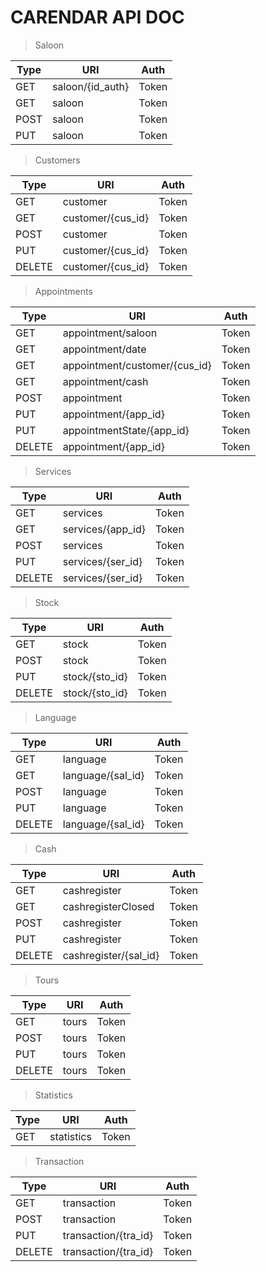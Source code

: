# CARENDAR API DOC
 
> Saloon

|Type           | URI              | Auth           | 
| ------------- | ---------------- |:--------------:| 
|GET            | saloon/{id_auth} | Token          | 
|GET            | saloon           | Token          |
|POST           | saloon           | Token          | 
|PUT            | saloon           | Token          | 


> Customers

|Type           | URI               | Auth           | 
| ------------- | ----------------- |:--------------:| 
|GET            | customer          | Token          | 
|GET            | customer/{cus_id} | Token          |
|POST           | customer          | Token          | 
|PUT            | customer/{cus_id} | Token          | 
|DELETE         | customer/{cus_id} | Token          | 

> Appointments

|Type           | URI                           | Auth           | 
| ------------- | ----------------------------- |:--------------:| 
|GET            | appointment/saloon            | Token          | 
|GET            | appointment/date              | Token          |
|GET            | appointment/customer/{cus_id} | Token          | 
|GET            | appointment/cash              | Token          | 
|POST           | appointment                   | Token          | 
|PUT            | appointment/{app_id}          | Token          | 
|PUT            | appointmentState/{app_id}     | Token          | 
|DELETE         | appointment/{app_id}          | Token          | 

> Services

|Type           | URI               | Auth           | 
| ------------- | ----------------- |:--------------:| 
|GET            | services          | Token          | 
|GET            | services/{app_id} | Token          |
|POST           | services          | Token          | 
|PUT            | services/{ser_id} | Token          | 
|DELETE         | services/{ser_id} | Token          | 

> Stock

|Type           | URI               | Auth           | 
| ------------- | ----------------- |:--------------:| 
|GET            | stock             | Token          | 
|POST           | stock             | Token          |
|PUT            | stock/{sto_id}    | Token          | 
|DELETE         | stock/{sto_id}    | Token          | 

> Language

|Type           | URI                   | Auth           | 
| ------------- | --------------------- |:--------------:| 
|GET            | language          | Token          | 
|GET            | language/{sal_id}    | Token          |
|POST           | language          | Token          | 
|PUT            | language          | Token          | 
|DELETE         | language/{sal_id} | Token          | 

> Cash

|Type           | URI                   | Auth           | 
| ------------- | --------------------- |:--------------:| 
|GET            | cashregister          | Token          | 
|GET            | cashregisterClosed    | Token          |
|POST           | cashregister          | Token          | 
|PUT            | cashregister          | Token          | 
|DELETE         | cashregister/{sal_id} | Token          | 

> Tours

|Type           | URI                   | Auth           | 
| ------------- | --------------------- |:--------------:| 
|GET            | tours          | Token          | 
|POST            | tours    | Token          |
|PUT           | tours          | Token          | 
|DELETE            | tours          | Token          | 

> Statistics

|Type           | URI                   | Auth           | 
| ------------- | --------------------- |:--------------:| 
|GET            | statistics          | Token          | 

> Transaction

|Type           | URI                   | Auth           | 
| ------------- | --------------------- |:--------------:| 
|GET            | transaction           | Token          | 
|POST           | transaction           | Token          |
|PUT            | transaction/{tra_id}  | Token          | 
|DELETE         | transaction/{tra_id}  | Token          | 






















